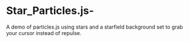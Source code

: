# Star_Particles.js-
A demo of particles.js using stars and a starfield background set to grab your cursor instead of repulse.
